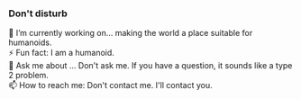 ### Don't disturb

🔭 I’m currently working on... making the world a place suitable for humanoids. <br>
⚡ Fun fact: I am a humanoid. <br>
💬 Ask me about ... Don't ask me. If you have a question, it sounds like a type 2 problem. <br>
📫 How to reach me: Don't contact me. I'll contact you.
<!--
**GiChulman/GiChulman** is a ✨ _special_ ✨ repository because its `README.md` (this file) appears on your GitHub profile.

Here are some ideas to get you started:

- 🔭 I’m currently working on ...
- 🌱 I’m currently learning ...
- 👯 I’m looking to collaborate on ...
- 🤔 I’m looking for help with ...
- 💬 Ask me about ...
- 📫 How to reach me: ...
- 😄 Pronouns: ...
- ⚡ Fun fact: ...
-->
